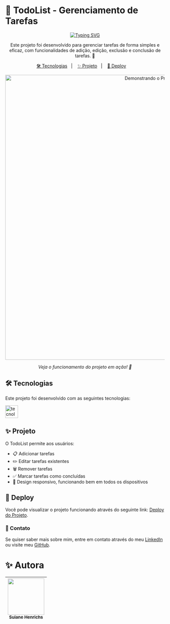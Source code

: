 # 🌟 TodoList - Gerenciamento de Tarefas

<p align="center">
  <a href="https://git.io/typing-svg">
    <img src="https://readme-typing-svg.demolab.com?font=Fira+Code&pause=1000&color=AD50C0&center=true&vCenter=true&repeat=true&width=435&lines=Gerenciamento+de+Tarefas+%E2%9C%A8" alt="Typing SVG" />
  </a>
</p>

<p align="center">
  Este projeto foi desenvolvido para gerenciar tarefas de forma simples e eficaz, com funcionalidades de adição, edição, exclusão e conclusão de tarefas. 📝
</p>

<p align="center">
  <a href="#-tecnologias">🛠 Tecnologias</a>&nbsp;&nbsp;&nbsp;|&nbsp;&nbsp;&nbsp;
  <a href="#-projeto">✨ Projeto</a>&nbsp;&nbsp;&nbsp;|&nbsp;&nbsp;&nbsp;
  <a href="#-deploy">🚀 Deploy</a>&nbsp;&nbsp;&nbsp;&nbsp;&nbsp;&nbsp;
</p>

<p align="center">
  <img src="https://github.com/SuianeHenrichs1/todolist/blob/main/assets/Tela%20(1).gif" alt="Demonstrando o Projeto" width="900">
</p>

<p align="center">
  <i>Veja o funcionamento do projeto em ação! 🚀</i>
</p>


## 🛠 Tecnologias

Este projeto foi desenvolvido com as seguintes tecnologias:

<div align="left">
  <img src="https://skillicons.dev/icons?i=html,css,js" height="40" alt="tecnologias"  />
</div>


## ✨ Projeto

O TodoList permite aos usuários:

- 📋 Adicionar tarefas
- ✏️ Editar tarefas existentes
- 🗑️ Remover tarefas
- ✅ Marcar tarefas como concluídas
- 🎨 Design responsivo, funcionando bem em todos os dispositivos

## 🚀 Deploy

Você pode visualizar o projeto funcionando através do seguinte link: [Deploy do Projeto](https://suianehenrichs1.github.io/todolist/).

### 📩 Contato

Se quiser saber mais sobre mim, entre em contato através do meu [LinkedIn](https://www.linkedin.com/in/suianehenrichs/) ou visite meu [GitHub](https://github.com/SuianeHenrichs1).

# ✨ Autora

| [<img loading="lazy" src="https://github.com/SuianeHenrichs1.png" width=115><br><sub>Suiane Henrichs</sub>](https://github.com/SuianeHenrichs1) |
| :---: |

